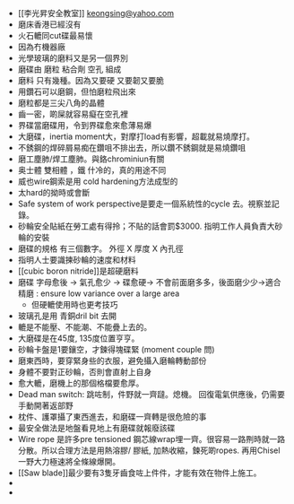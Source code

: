 - [[李光昇安全教室]] keongsing@yahoo.com
- 磨床香港已經沒有
- 火石轆同cut碟最易懷
- 因為冇機器廠
- 光學玻璃的磨料又是另一個界別
- 磨碟由 磨粒 粘合劑 空孔 組成
- 磨料 只有幾種。因為又要硬 又要韌又要脆
- 用鑽石可以磨鋼，但怕磨粒飛出來
- 磨粒都是三尖八角的晶體
- 齒一密，啲屎就容易癡在空孔裡
- 界碟當磨碟用，令到界碟愈來愈薄易爆
- 大磨碟，inertia moment大，對摩打load有影響，超載就易燒摩打。
- 不銹鋼的焊碎屑易痴在鑽咀不排出去，所以鑽不銹鋼就是易燒鑽咀
- 磨工塵肺/焊工塵肺。與鉻chrominiun有關
- 奥士體 雙相體 ，鐵 什冷的，真的用途不同
- 威也wire鋼索是用 cold hardening方法成型的
- 太hard的拗時或會斷
- Safe system of work perspective是要走一個系統性的cycle 去。視察並記錄。
- 砂輪安全貼紙在勞工處有得拎；不貼的話會罰$3000.  指明工作人員負責大砂輪的安裝
- 磨碟的規格 有三個數字。     外徑  X  厚度 X 內孔徑
- 指明人士要識揀砂輪的速度和材料
- [[cubic boron nitride]]是超硬磨料
- 磨碟 字母愈後 → 氣孔愈少 → 碟愈硬→ 不會前面磨多多，後面磨少少→適合精磨 :  ensure low variance over a large area
	- 但硬轆使用時也更考技巧
- 玻璃孔是用 青銅dril bit 去開
- 轆是不能壓、不能潮、不能疊上去的。
- 大磨碟是在45度,  135度位置亨亨。
- 砂輪卡盤是1要鑲空，才鍊得塊碟緊 (moment couple 問)
- 磨東西時，要穿緊身些的衣服，避免攝入磨輪轉動部份
- 身體不要對正砂輪，否則會直射上自身
- 愈大轆，磨機上的那個格檔要愈厚。
- Dead man switch:  跳咗制，件野就一齊躂。熄機。 回復電氣供應後，仍需要手動開著返部野
- 枕件、護罩攝了東西進去，和磨碟一齊轉是很危險的事
- 最安全做法是地盤看見地上有磨碟就報廢該碟
- Wire rope 是許多pre tensioned 鋼芯線wrap埋一齊。很容易一路𠝹時就一路分散。所以合理方法是用熱溶膠/ 膠紙, 加熱收縮，鍊死啲ropes.  再用Chisel 一野大力極速將全條線爆開。
- [[Saw blade]]最少要有3隻牙齒食咗上件件，才能有效在物件上施工。
-
-